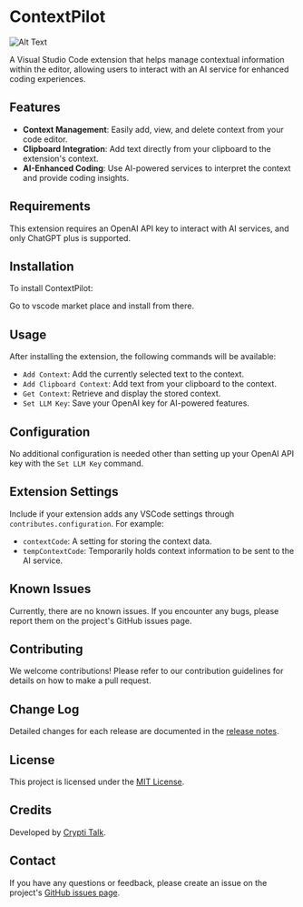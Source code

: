 # ContextPilot

![Alt Text](https://storage.googleapis.com/cryptitalk/gemini_fast.gif)



A Visual Studio Code extension that helps manage contextual information within the editor, allowing users to interact with an AI service for enhanced coding experiences.

## Features

- **Context Management**: Easily add, view, and delete context from your code editor.
- **Clipboard Integration**: Add text directly from your clipboard to the extension's context.
- **AI-Enhanced Coding**: Use AI-powered services to interpret the context and provide coding insights.

## Requirements

This extension requires an OpenAI API key to interact with AI services, and only ChatGPT plus is supported.

## Installation

To install ContextPilot:

Go to vscode market place and install from there.

## Usage

After installing the extension, the following commands will be available:

- `Add Context`: Add the currently selected text to the context.
- `Add Clipboard Context`: Add text from your clipboard to the context.
- `Get Context`: Retrieve and display the stored context.
- `Set LLM Key`: Save your OpenAI key for AI-powered features.

## Configuration

No additional configuration is needed other than setting up your OpenAI API key with the `Set LLM Key` command.

## Extension Settings

Include if your extension adds any VSCode settings through `contributes.configuration`. For example:

- `contextCode`: A setting for storing the context data.
- `tempContextCode`: Temporarily holds context information to be sent to the AI service.

## Known Issues

Currently, there are no known issues. If you encounter any bugs, please report them on the project's GitHub issues page.

## Contributing

We welcome contributions! Please refer to our contribution guidelines for details on how to make a pull request.

## Change Log

Detailed changes for each release are documented in the [release notes](https://github.com/your-username/context-pilot/releases).

## License

This project is licensed under the [MIT License](LICENSE).

## Credits

Developed by [Crypti Talk](https://github.com/cryptitalk).

## Contact

If you have any questions or feedback, please create an issue on the project's [GitHub issues page](https://github.com/your-username/context-pilot/issues).
